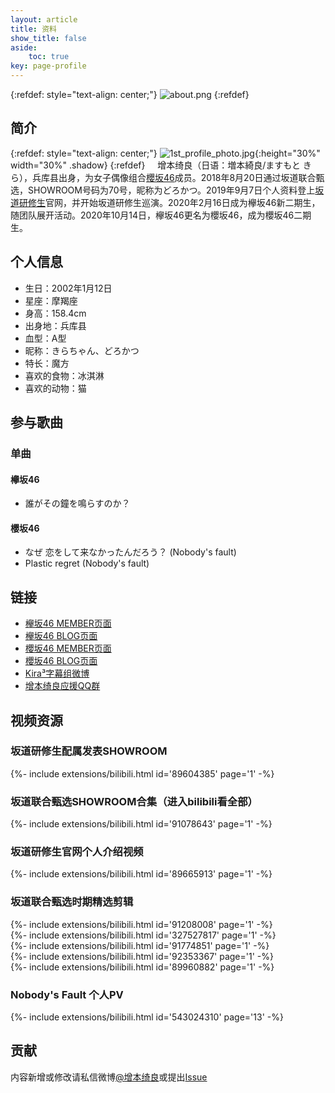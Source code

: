 ```yaml
---
layout: article
title: 资料
show_title: false
aside:
    toc: true
key: page-profile
---
```


{:refdef: style="text-align: center;"}
![about.png](https://i.loli.net/2020/12/17/uXf6LbOIndjl4H2.png)
{:refdef}

## 简介
{:refdef: style="text-align: center;"}
![1st_profile_photo.jpg](https://i.loli.net/2020/12/17/RBu9kagqjAybtDK.jpg "公式照"){:height="30%" width="30%" .shadow}
{:refdef}
&nbsp;&nbsp;&nbsp;&nbsp;增本绮良（日语：増本綺良/ますもと きら），兵库县出身，为女子偶像组合[櫻坂46](https://sakurazaka46.com/s/s46/)成员。2018年8月20日通过坂道联合甄选，SHOWROOM号码为70号，昵称为どろかつ。2019年9月7日个人资料登上[坂道研修生](https://sakamichi-kenshusei.com/s/sk01/artist/9)官网，并开始坂道研修生巡演。2020年2月16日成为欅坂46新二期生，随团队展开活动。2020年10月14日，欅坂46更名为櫻坂46，成为櫻坂46二期生。

## 个人信息
- 生日：2002年1月12日
- 星座：摩羯座
- 身高：158.4cm
- 出身地：兵库县
- 血型：A型
- 昵称：きらちゃん、どろかつ
- 特长：魔方
- 喜欢的食物：冰淇淋
- 喜欢的动物：猫

## 参与歌曲
### 单曲
#### 欅坂46
- 誰がその鐘を鳴らすのか？

#### 櫻坂46
- なぜ 恋をして来なかったんだろう？ (Nobody's fault)
- Plastic regret (Nobody's fault)

## 链接
- [欅坂46 MEMBER页面](https://www.keyakizaka46.com/s/k46o/artist/57)
- [欅坂46 BLOG页面](https://www.keyakizaka46.com/s/k46o/diary/member/list?ct=57)
- [櫻坂46 MEMBER页面](https://sakurazaka46.com/s/s46/artist/57)
- [櫻坂46 BLOG页面](https://sakurazaka46.com/s/s46/diary/blog/list?ct=57)
- [Kira³字幕组微博](https://weibo.com/u/7303184288)
- [增本绮良应援QQ群](https://jq.qq.com/?_wv=1027&k=dPEKAhxT)

## 视频资源
### 坂道研修生配属发表SHOWROOM
<div>{%- include extensions/bilibili.html id='89604385' page='1' -%}</div>

### 坂道联合甄选SHOWROOM合集（进入bilibili看全部）
<div>{%- include extensions/bilibili.html id='91078643' page='1' -%}</div>

### 坂道研修生官网个人介绍视频
<div>{%- include extensions/bilibili.html id='89665913' page='1' -%}</div>

### 坂道联合甄选时期精选剪辑
<div>{%- include extensions/bilibili.html id='91208008' page='1' -%}</div>
<div>{%- include extensions/bilibili.html id='327527817' page='1' -%}</div>
<div>{%- include extensions/bilibili.html id='91774851' page='1' -%}</div>
<div>{%- include extensions/bilibili.html id='92353367' page='1' -%}</div>
<div>{%- include extensions/bilibili.html id='89960882' page='1' -%}</div>

### Nobody's Fault 个人PV
<div>{%- include extensions/bilibili.html id='543024310' page='13' -%}</div>

## 贡献
内容新增或修改请私信微博[@增本绮良](https://weibo.com/u/7303184288)或提出[Issue](https://github.com/kirahub/kirahub.github.io/issues)